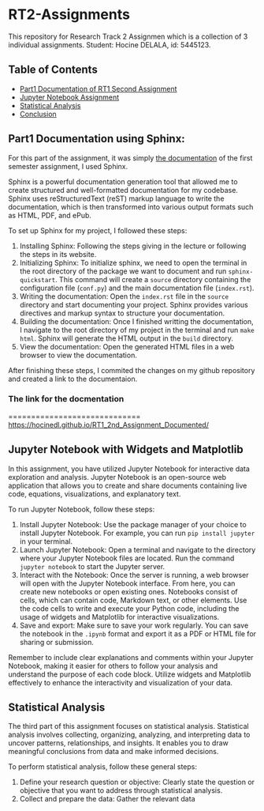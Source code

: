 # RT2-Assignments

This repository for Research Track 2 Assignmen which is a collection of 3 individual assignments.
Student: Hocine DELALA, id: 5445123.

## Table of Contents

- [Part1 Documentation of RT1 Second Assignment](#part1-documentation-of-rt1-second-assignment)
- [Jupyter Notebook Assignment](#jupyter-notebook-assignment)
- [Statistical Analysis](#statistical-analysis)
- [Conclusion](#conclusion)

## Part1 Documentation using Sphinx:
For this part of the assignment, it was simply [the documentation](https://hocinedl.github.io/RT1_2nd_Assignment_Documented/) of the first semester assignment, I used Sphinx.

Sphinx is a powerful documentation generation tool that allowed me to create structured and well-formatted documentation for my codebase. Sphinx uses reStructuredText (reST) markup language to write the documentation, which is then transformed into various output formats such as HTML, PDF, and ePub.

To set up Sphinx for my project, I followed these steps:

1. Installing Sphinx: Following the steps giving in the lecture or following the steps in its website.
2. Initializing Sphinx: To initialize sphinx, we need to open the terminal in the root directory of the package we want to document and run `sphinx-quickstart`.  This command will create a `source` directory containing the configuration file (`conf.py`) and the main documentation file (`index.rst`).
3. Writing the documentation: Open the `index.rst` file in the `source` directory and start documenting your project. Sphinx provides various directives and markup syntax to structure your documentation.
4. Building the documentation: Once I finished  writting the documentation, I navigate to the root directory of my project in the terminal and run `make html`. Sphinx will generate the HTML output in the `build` directory.
5. View the documentation: Open the generated HTML files in a web browser to view the documentation.

After finishing these steps, I commited the changes on my github repository and created a link to the documentaion.

### The link for the docmentation
=============================
https://hocinedl.github.io/RT1_2nd_Assignment_Documented/


## Jupyter Notebook with Widgets and Matplotlib

In this assignment, you have utilized Jupyter Notebook for interactive data exploration and analysis. Jupyter Notebook is an open-source web application that allows you to create and share documents containing live code, equations, visualizations, and explanatory text. 

To run Jupyter Notebook, follow these steps:

1. Install Jupyter Notebook: Use the package manager of your choice to install Jupyter Notebook. For example, you can run `pip install jupyter` in your terminal.
2. Launch Jupyter Notebook: Open a terminal and navigate to the directory where your Jupyter Notebook files are located. Run the command `jupyter notebook` to start the Jupyter server.
3. Interact with the Notebook: Once the server is running, a web browser will open with the Jupyter Notebook interface. From here, you can create new notebooks or open existing ones. Notebooks consist of cells, which can contain code, Markdown text, or other elements. Use the code cells to write and execute your Python code, including the usage of widgets and Matplotlib for interactive visualizations.
4. Save and export: Make sure to save your work regularly. You can save the notebook in the `.ipynb` format and export it as a PDF or HTML file for sharing or submission.

Remember to include clear explanations and comments within your Jupyter Notebook, making it easier for others to follow your analysis and understand the purpose of each code block. Utilize widgets and Matplotlib effectively to enhance the interactivity and visualization of your data.

## Statistical Analysis

The third part of this assignment focuses on statistical analysis. Statistical analysis involves collecting, organizing, analyzing, and interpreting data to uncover patterns, relationships, and insights. It enables you to draw meaningful conclusions from data and make informed decisions.

To perform statistical analysis, follow these general steps:

1. Define your research question or objective: Clearly state the question or objective that you want to address through statistical analysis.
2. Collect and prepare the data: Gather the relevant data


